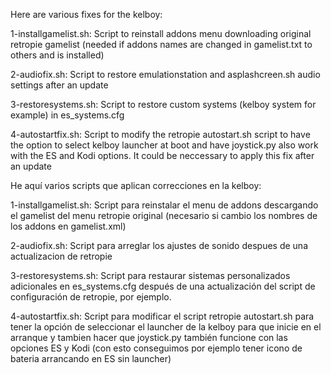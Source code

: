 Here are various fixes for the kelboy:

1-installgamelist.sh: Script to reinstall addons menu downloading original retropie gamelist (needed if addons names are changed in gamelist.txt to others and is installed)

2-audiofix.sh: Script to restore emulationstation and asplashcreen.sh audio settings after an update

3-restoresystems.sh: Script to restore custom systems (kelboy system for example) in es_systems.cfg

4-autostartfix.sh: Script to modify the retropie autostart.sh script to have the option to select kelboy launcher at boot and have joystick.py also work with the ES and Kodi options. It could be neccessary to apply this fix after an update

He aquí varios scripts que aplican correcciones en la kelboy:

1-installgamelist.sh: Script para reinstalar el menu de addons descargando el gamelist del menu retropie original (necesario si cambio los nombres de los addons en gamelist.xml)

2-audiofix.sh: Script para arreglar los ajustes de sonido despues de una actualizacion de retropie

3-restoresystems.sh: Script para restaurar sistemas personalizados adicionales en es_systems.cfg después de una actualización del script de configuración de retropie, por ejemplo.

4-autostartfix.sh: Script para modificar el script retropie autostart.sh para tener la opción de seleccionar el launcher de la kelboy para que inicie en el arranque y tambien hacer que joystick.py también funcione con las opciones ES y Kodi (con esto conseguimos por ejemplo tener icono de bateria arrancando en ES sin launcher)

